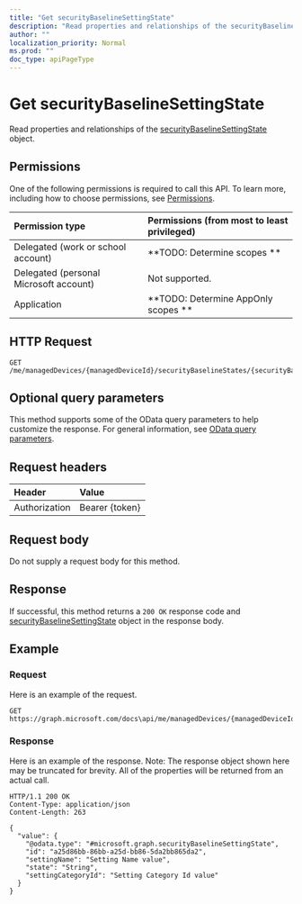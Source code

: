 ```yaml
---
title: "Get securityBaselineSettingState"
description: "Read properties and relationships of the securityBaselineSettingState object."
author: ""
localization_priority: Normal
ms.prod: ""
doc_type: apiPageType
---
```


# Get securityBaselineSettingState

Read properties and relationships of the [securityBaselineSettingState](../resources/securitybaselinesettingstate.md) object.

## Permissions
One of the following permissions is required to call this API. To learn more, including how to choose permissions, see [Permissions](/concepts/permissions-reference.md).

|Permission type|Permissions (from most to least privileged)|
|:---|:---|
|Delegated (work or school account)|**TODO: Determine scopes **|
|Delegated (personal Microsoft account)|Not supported.|
|Application|**TODO: Determine AppOnly scopes **|

## HTTP Request
<!-- {
  "blockType": "ignored"
}
-->
``` http
GET /me/managedDevices/{managedDeviceId}/securityBaselineStates/{securityBaselineStateId}/settingStates/{securityBaselineSettingStateId}
```

## Optional query parameters
This method supports some of the OData query parameters to help customize the response. For general information, see [OData query parameters](/graph/query-parameters).

## Request headers
|Header|Value|
|:---|:---|
|Authorization|Bearer {token}|

## Request body
Do not supply a request body for this method.

## Response
If successful, this method returns a `200 OK` response code and [securityBaselineSettingState](../resources/securitybaselinesettingstate.md) object in the response body.

## Example

### Request
Here is an example of the request.
<!-- {
  "blockType": "request",
  "name": "get_securitybaselinesettingstate"
}
-->
``` http
GET https://graph.microsoft.com/docs\api/me/managedDevices/{managedDeviceId}/securityBaselineStates/{securityBaselineStateId}/settingStates/{securityBaselineSettingStateId}
```

### Response
Here is an example of the response. Note: The response object shown here may be truncated for brevity. All of the properties will be returned from an actual call.
<!-- {
  "blockType": "response",
  "truncated": true,
  "@odata.type": "microsoft.graph.securityBaselineSettingState"
}
-->
``` http
HTTP/1.1 200 OK
Content-Type: application/json
Content-Length: 263

{
  "value": {
    "@odata.type": "#microsoft.graph.securityBaselineSettingState",
    "id": "a25d86bb-86bb-a25d-bb86-5da2bb865da2",
    "settingName": "Setting Name value",
    "state": "String",
    "settingCategoryId": "Setting Category Id value"
  }
}
```

